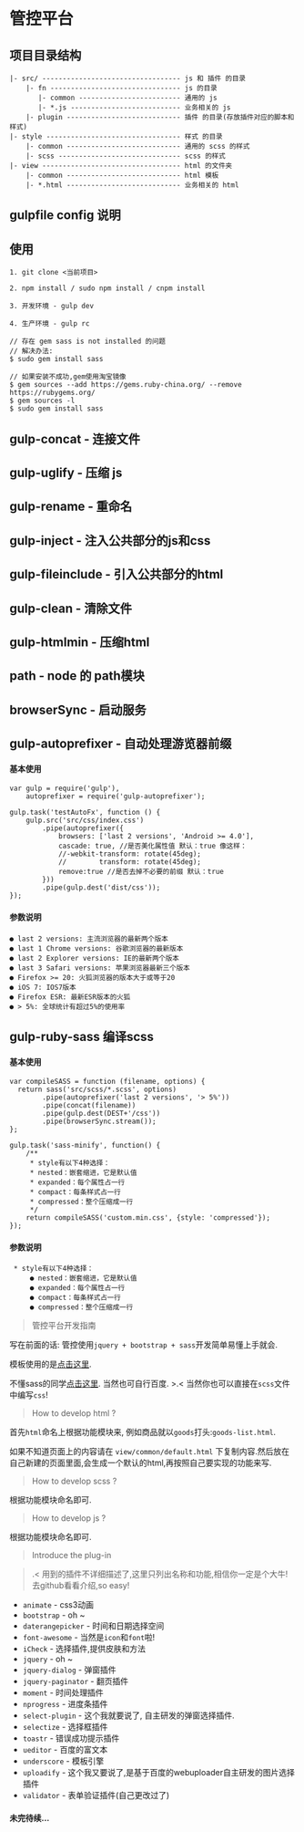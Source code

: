 # 管控平台

## 项目目录结构

```
|- src/ ---------------------------------- js 和 插件 的目录
    |- fn -------------------------------- js 的目录
       |- common ------------------------- 通用的 js
       |- *.js --------------------------- 业务相关的 js
    |- plugin ---------------------------- 插件 的目录(存放插件对应的脚本和样式)
|- style --------------------------------- 样式 的目录
    |- common ---------------------------- 通用的 scss 的样式
    |- scss ------------------------------ scss 的样式
|- view ---------------------------------- html 的文件夹
    |- common ---------------------------- html 模板
    |- *.html ---------------------------- 业务相关的 html
```

## gulpfile config 说明

## 使用

```
1. git clone <当前项目>

2. npm install / sudo npm install / cnpm install

3. 开发环境 - gulp dev

4. 生产环境 - gulp rc

// 存在 gem sass is not installed 的问题
// 解决办法:
$ sudo gem install sass

// 如果安装不成功,gem使用淘宝镜像
$ gem sources --add https://gems.ruby-china.org/ --remove https://rubygems.org/
$ gem sources -l
$ sudo gem install sass

```

## gulp-concat - 连接文件

## gulp-uglify - 压缩 js

## gulp-rename - 重命名

## gulp-inject - 注入公共部分的js和css

## gulp-fileinclude - 引入公共部分的html

## gulp-clean - 清除文件

## gulp-htmlmin - 压缩html

## path - node 的 path模块

## browserSync - 启动服务

## gulp-autoprefixer - 自动处理游览器前缀

#### 基本使用

```
var gulp = require('gulp'),
    autoprefixer = require('gulp-autoprefixer');

gulp.task('testAutoFx', function () {
    gulp.src('src/css/index.css')
        .pipe(autoprefixer({
            browsers: ['last 2 versions', 'Android >= 4.0'],
            cascade: true, //是否美化属性值 默认：true 像这样：
            //-webkit-transform: rotate(45deg);
            //        transform: rotate(45deg);
            remove:true //是否去掉不必要的前缀 默认：true
        }))
        .pipe(gulp.dest('dist/css'));
});
```

#### 参数说明

```
● last 2 versions: 主流浏览器的最新两个版本
● last 1 Chrome versions: 谷歌浏览器的最新版本
● last 2 Explorer versions: IE的最新两个版本
● last 3 Safari versions: 苹果浏览器最新三个版本
● Firefox >= 20: 火狐浏览器的版本大于或等于20
● iOS 7: IOS7版本
● Firefox ESR: 最新ESR版本的火狐
● > 5%: 全球统计有超过5%的使用率
```

## gulp-ruby-sass 编译scss

#### 基本使用

```
var compileSASS = function (filename, options) {
  return sass('src/scss/*.scss', options)
        .pipe(autoprefixer('last 2 versions', '> 5%'))
        .pipe(concat(filename))
        .pipe(gulp.dest(DEST+'/css'))
        .pipe(browserSync.stream());
};

gulp.task('sass-minify', function() {
    /**
     * style有以下4种选择：
     * nested：嵌套缩进，它是默认值
     * expanded：每个属性占一行
     * compact：每条样式占一行
     * compressed：整个压缩成一行
     */
    return compileSASS('custom.min.css', {style: 'compressed'});
});
```

#### 参数说明

```
 * style有以下4种选择：
     ● nested：嵌套缩进，它是默认值
     ● expanded：每个属性占一行
     ● compact：每条样式占一行
     ● compressed：整个压缩成一行
```

> 管控平台开发指南

写在前面的话: 管控使用`jquery + bootstrap + sass`开发简单易懂上手就会.

模板使用的是[点击这里](https://github.com/puikinsh/gentelella).

不懂sass的同学[点击这里](http://www.sasschina.com/guide/). 当然也可自行百度. >.< 当然你也可以直接在`scss`文件中编写`css`!

> How to develop html ?

首先`html`命名上根据功能模块来, 例如商品就以`goods`打头:`goods-list.html`.

如果不知道页面上的内容请在 `view/common/default.html` 下复制内容.然后放在自己新建的页面里面,会生成一个默认的html,再按照自己要实现的功能来写.

> How to develop scss ?

根据功能模块命名即可.

> How to develop js ?

根据功能模块命名即可.

> Introduce the plug-in

>.< 用到的插件不详细描述了,这里只列出名称和功能,相信你一定是个大牛! 去github看看介绍,so easy!

* `animate` - css3动画
* `bootstrap` - oh ~
* `daterangepicker` - 时间和日期选择空间
* `font-awesome` - 当然是`icon`和`font`啦!
* `iCheck` - 选择插件,提供皮肤和方法
* `jquery` - oh ~
* `jquery-dialog` - 弹窗插件
* `jquery-paginator` - 翻页插件
* `moment` - 时间处理插件
* `nprogress` - 进度条插件
* `select-plugin` - 这个我就要说了, 自主研发的弹窗选择插件.
* `selectize` - 选择框插件
* `toastr` - 错误成功提示插件
* `ueditor` - 百度的富文本
* `underscore` - 模板引擎
* `uploadify` - 这个我又要说了,是基于百度的webuploader自主研发的图片选择插件
* `validator` - 表单验证插件(自己更改过了)


#### 未完待续...



